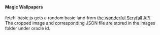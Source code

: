 #### Magic Wallpapers
fetch-basic.js gets a random basic land from [the wonderful Scryfall API](https://api.scryfall.com). The cropped image and corresponding JSON file are stored in the images folder under oracle id.